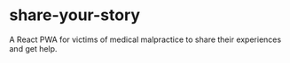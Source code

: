 # share-your-story
A React PWA for victims of medical malpractice to share their experiences and get help.
